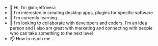 - 👋 Hi, I’m @mrjeffrivera
- 👀 I’m interested in creating desktop apps, plugins for specific software 
- 🌱 I’m currently learning ...
- 💞️ I’m looking to collaborate with developers and coders. I'm an idea person and I also am great with marketing and connecting with people who can take something to the next level
- 📫 How to reach me ...

<!---
mrjeffrivera/mrjeffrivera is a ✨ special ✨ repository because its `README.md` (this file) appears on your GitHub profile.
You can click the Preview link to take a look at your changes.
--->
